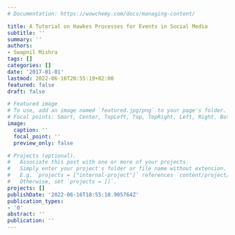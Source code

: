 ```yaml
---
# Documentation: https://wowchemy.com/docs/managing-content/

title: A Tutorial on Hawkes Processes for Events in Social Media
subtitle: ''
summary: ''
authors:
- Swapnil Mishra
tags: []
categories: []
date: '2017-01-01'
lastmod: 2022-06-16T20:55:19+02:00
featured: false
draft: false

# Featured image
# To use, add an image named `featured.jpg/png` to your page's folder.
# Focal points: Smart, Center, TopLeft, Top, TopRight, Left, Right, BottomLeft, Bottom, BottomRight.
image:
  caption: ''
  focal_point: ''
  preview_only: false

# Projects (optional).
#   Associate this post with one or more of your projects.
#   Simply enter your project's folder or file name without extension.
#   E.g. `projects = ["internal-project"]` references `content/project/deep-learning/index.md`.
#   Otherwise, set `projects = []`.
projects: []
publishDate: '2022-06-16T18:55:18.905764Z'
publication_types:
- '0'
abstract: ''
publication: ''
---
```

